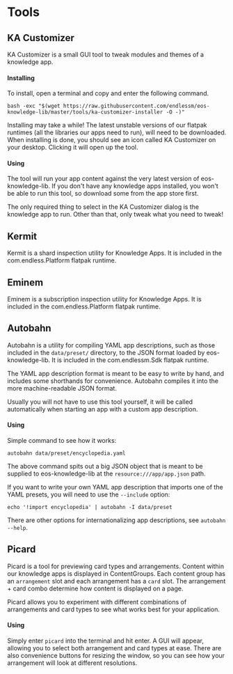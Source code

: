 Tools
=====

KA Customizer
-------------
KA Customizer is a small GUI tool to tweak modules and themes of a knowledge
app.

#### Installing
To install, open a terminal and copy and enter the following command.
```
bash -exc "$(wget https://raw.githubusercontent.com/endlessm/eos-knowledge-lib/master/tools/ka-customizer-installer -O -)"
```
Installing may take a while! The latest unstable versions of our flatpak
runtimes (all the libraries our apps need to run), will need to be downloaded.
When installing is done, you should see an icon called KA Customizer on your
desktop. Clicking it will open up the tool.

#### Using
The tool will run your app content against the very latest version of
eos-knowledge-lib. If you don't have any knowledge apps installed, you won't
be able to run this tool, so download some from the app store first.

The only required thing to select in the KA Customizer dialog is the knowledge
app to run. Other than that, only tweak what you need to tweak!

Kermit
------
Kermit is a shard inspection utility for Knowledge Apps. It is included in the
com.endless.Platform flatpak runtime.

Eminem
------
Eminem is a subscription inspection utility for Knowledge Apps. It is included
in the com.endless.Platform flatpak runtime.

Autobahn
--------
Autobahn is a utility for compiling YAML app descriptions, such as those included in the `data/preset/` directory, to the JSON format loaded by eos-knowledge-lib.
It is included in the com.endlessm.Sdk flatpak runtime.

The YAML app description format is meant to be easy to write by hand, and includes some shorthands for convenience.
Autobahn compiles it into the more machine-readable JSON format.

Usually you will not have to use this tool yourself, it will be called automatically when starting an app with a custom app description.

#### Using
Simple command to see how it works:
```
autobahn data/preset/encyclopedia.yaml
```
The above command spits out a big JSON object that is meant to be supplied to eos-knowledge-lib at the `resource:///app/app.json` path.

If you want to write your own YAML app description that imports one of the YAML presets, you will need to use the `--include` option:
```
echo '!import encyclopedia' | autobahn -I data/preset
```

There are other options for internationalizing app descriptions, see `autobahn --help`.

Picard
------
Picard is a tool for previewing card types and arrangements. Content within our
knowledge apps is displayed in ContentGroups. Each content group has an
`arrangement` slot and each arrangement has a `card` slot. The arrangement +
card combo determine how content is displayed on a page.

Picard allows you to experiment with different combinations of arrangements
and card types to see what works best for your application.

#### Using

Simply enter `picard` into the terminal and hit enter. A GUI will appear,
allowing you to select both arrangement and card types at ease. There are also
convenience buttons for resizing the window, so you can see how your
arrangement will look at different resolutions.
